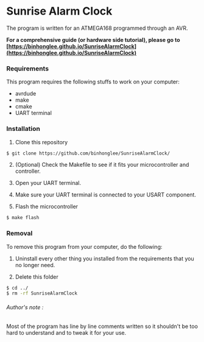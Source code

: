 # Sunrise Alarm Clock

The program is written for an ATMEGA168 programmed through an AVR.

**For a comprehensive guide (or hardware side tutorial), please go to [https://binhonglee.github.io/SunriseAlarmClock](https://binhonglee.github.io/SunriseAlarmClock)**

### Requirements

This program requires the following stuffs to work on your computer:
- avrdude
- make
- cmake
- UART terminal

### Installation

1. Clone this repository
```sh
$ git clone https://github.com/binhonglee/SunriseAlarmClock/
```

2. (Optional) Check the Makefile to see if it fits your microcontroller and controller.

3. Open your UART terminal.

4. Make sure your UART terminal is connected to your USART component.

5. Flash the microcontroller
```sh
$ make flash
```

### Removal

To remove this program from your computer, do the following:

1. Uninstall every other thing you installed from the requirements that you no longer need.

2. Delete this folder
```sh
$ cd ../
$ rm -rf SunriseAlarmClock
```

###### Author's note :
Most of the program has line by line comments written so it shouldn't be too hard to understand and to tweak it for your use.
